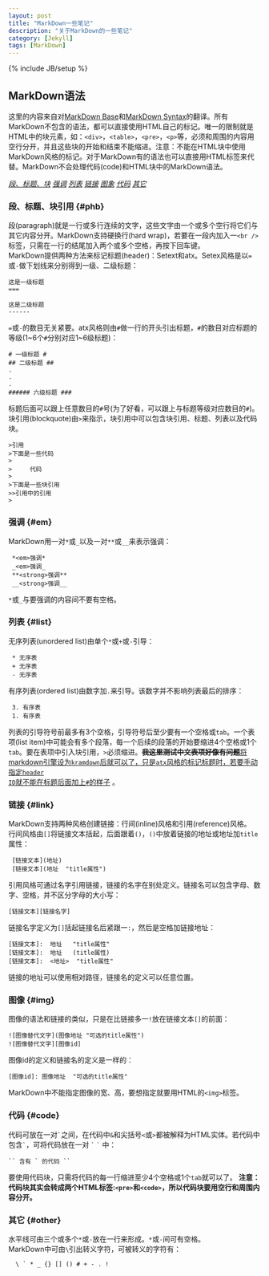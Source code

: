 ```yaml
---
layout: post
title: "MarkDown一些笔记"
description: "关于MarkDown的一些笔记"
category: [Jekyll]
tags: [MarkDown]
---
```

{% include JB/setup %}

## MarkDown语法 ##


这里的内容来自对[MarkDown Base][MB]和[MarkDown Syntax][ms]的翻译。所有MarkDown不包含的语法，都可以直接使用HTML自己的标记。唯一的限制就是HTML中的块元素，如：`<div>`，`<table>`，`<pre>`，`<p>`等，必须和周围的内容用空行分开，并且这些块的开始和结束不能缩进。注意：不能在HTML块中使用MarkDown风格的标记。对于MarkDown有的语法也可以直接用HTML标签来代替。MarkDown不会处理代码(code)和HTML块中的MarkDown语法。   

[mb]: http://daringfireball.net/projects/markdown/basics "MarkDown Base"
[ms]: http://daringfireball.net/projects/markdown/syntax "MarkDown Syntax"

_[段、标题、块](#phb)_		_[强调](#em)_		_[列表](#list)_		_[链接](#link)_		_[图象](#img)_		_[代码](#code)_		_[其它](#other)_


### 段、标题、块引用       {#phb}

段(paragraph)就是一行或多行连续的文字，这些文字由一个或多个空行将它们与其它内容分开。MarkDown支持硬换行(hard wrap)，若要在一段内加入一`<br />`标签，只需在一行的结尾加入两个或多个空格，再按下回车键。    
MarkDown提供两种方法来标记标题(header)：Setext和atx。Setex风格是以`=`或`-`做下划线来分别得到一级、二级标题：

	这是一级标题
	===
	
	这是二级标题
	------
	
`=`或`-`的数目无关紧要。atx风格则由`#`做一行的开头引出标题，`#`的数目对应标题的等级(1~6个`#`分别对应1~6级标题)：

	# 一级标题 #
	## 二级标题 ##
	.
	.
	.
	###### 六级标题 ###
	
标题后面可以跟上任意数目的`#`号(为了好看，可以跟上与标题等级对应数目的`#`)。  
块引用(blockquote)由`>`来指示，块引用中可以包含块引用、标题、列表以及代码块。

    >引用  
    >下面是一些代码
    >
    >     代码
    >
    >下面是一些块引用
    >>引用中的引用
    >   
	
	
### 强调   {#em}

MarkDown用一对`*`或`_`以及一对`**`或`__`来表示强调：

     *<em>强调*
	 _<em>强调_
	 **<strong>强调**
	 __<strong>强调__
	 
`*`或`_`与要强调的内容间不要有空格。

### 列表    {#list}

无序列表(unordered list)由单个`*`或`+`或`-`引导：

     * 无序表
	 + 无序表
	 - 无序表
	 
有序列表(ordered list)由数字加`.`来引导。该数字并不影响列表最后的排序：

     3. 有序表
	 1. 有序表
	 
列表的引导符号前最多有3个空格，引导符号后至少要有一个空格或`tab`。一个表项(list item)中可能会有多个段落，每一个后续的段落的开始要缩进4个空格或1个`tab`。要在表项中引入块引用，`>`必须缩进。<del>__我这里测试中文表项好像有问题__</del><ins>将markdown引擎设为<code>kramdown</code>后就可以了，只是<code>atx</code>风格的标记标题时，若要手动指定<code>header ID</code>就不能在标题后面加上<code>#</code>的样子</ins>  。


### 链接   {#link}

MarkDown支持两种风格创建链接：行间(inline)风格和引用(reference)风格。   
行间风格由`[]`将链接文本括起，后面跟着`()`，`()`中放着链接的地址或地址加`title`属性：
     
	 [链接文本](地址)
	 [链接文本](地址  "title属性")
	 
引用风格可通过名字引用链接，链接的名字在别处定义。链接名可以包含字母、数字、空格，并不区分字母的大小写：

	[链接文本][链接名字]
	
链接名字定义为`[]`括起链接名后紧跟一`:`，然后是空格加链接地址：
	
	[链接文本]:  地址   "title属性"
	[链接文本]:  地址   (title属性)
	[链接文本]:  <地址>  "title属性"
	
链接的地址可以使用相对路径，链接名的定义可以任意位置。

### 图像   {#img}

图像的语法和链接的类似，只是在比链接多一`!`放在链接文本`[]`的前面：

    ![图像替代文字](图像地址 "可选的title属性")
	![图像替代文字][图像id]
	
图像id的定义和链接名的定义是一样的：
    
	[图像id]: 图像地址  "可选的title属性"
	
MarkDown中不能指定图像的宽、高，要想指定就要用HTML的`<img>`标签。
	
### 代码   {#code}

代码可放在一对`` ` ``之间，在代码中`&`和尖括号`<`或`>`都被解释为HTML实体。若代码中包含`` ` ``，可将代码放在一对 `` ` `` `` ` `` 中：

	`` 含有 ` 的代码 ``

要使用代码块，只需将代码的每一行缩进至少4个空格或1个`tab`就可以了。 __注意：代码块其实会转成两个HTML标签:`<pre>`和`<code>`，所以代码块要用空行和周围内容分开。__

### 其它   {#other}

水平线可由三个或多个`*`或`-`放在一行来形成。`*`或`-`间可有空格。   
MarkDown中可由`\`引出转义字符，可被转义的字符有：

      \ ` * _ {} [] () # + - . !



